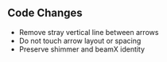 ## Code Changes

- Remove stray vertical line between arrows
- Do not touch arrow layout or spacing
- Preserve shimmer and beamX identity
